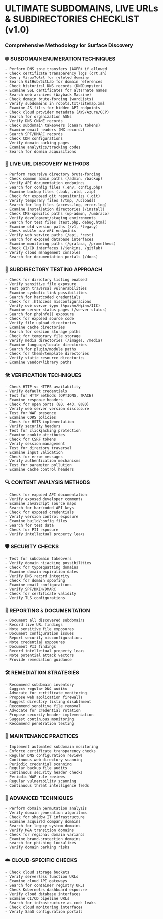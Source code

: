 # ULTIMATE SUBDOMAINS, LIVE URLs & SUBDIRECTORIES CHECKLIST (v1.0)

### Comprehensive Methodology for Surface Discovery

### 🌐 SUBDOMAIN ENUMERATION TECHNIQUES

    - Perform DNS zone transfers (AXFR) if allowed
    - Check certificate transparency logs (crt.sh)
    - Query VirusTotal for related domains
    - Search GitHub/GitLab for domain references
    - Check historical DNS records (DNSDumpster)
    - Examine SSL certificates for alternate names
    - Search web archives (Wayback Machine)
    - Check domain brute-forcing (wordlists)
    - Verify subdomains in robots.txt/sitemap.xml
    - Examine JS files for hidden API endpoints
    - Check cloud provider metadata (AWS/Azure/GCP)
    - Search for organization ASNs
    - Verify DNS CNAME records
    - Check subdomain takeovers (canary tokens)
    - Examine email headers (MX records)
    - Search SPF/DMARC records
    - Check CDN configurations
    - Verify domain parking pages
    - Examine analytics/tracking codes
    - Search for domain acquisitions

### 🚀 LIVE URL DISCOVERY METHODS

    - Perform recursive directory brute-forcing
    - Check common admin paths (/admin, /backup)
    - Verify API documentation endpoints
    - Search for config files (.env, config.php)
    - Examine backup files (.bak, .old, .zip)
    - Check for exposed git repositories (.git)
    - Verify temporary files (/tmp, /uploads)
    - Search for log files (access.log, error.log)
    - Examine installation directories (/install)
    - Check CMS-specific paths (wp-admin, /umbraco)
    - Verify development/staging environments
    - Search for test files (test.php, debug.html)
    - Examine old version paths (/v1, /legacy)
    - Check mobile app API endpoints
    - Verify web service paths (/api, /rest)
    - Search for exposed database interfaces
    - Examine monitoring paths (/grafana, /prometheus)
    - Check CI/CD interfaces (/jenkins, /gitlab)
    - Verify cloud management consoles
    - Search for documentation portals (/docs)

### 📂 SUBDIRECTORY TESTING APPROACH

    - Check for directory listing enabled
    - Verify sensitive file exposure
    - Test path traversal vulnerabilities
    - Examine symbolic link possibilities
    - Search for hardcoded credentials
    - Check for .htaccess misconfigurations
    - Verify web server type (Apache/Nginx/IIS)
    - Examine server status pages (/server-status)
    - Search for phpinfo() exposure
    - Check for exposed source code
    - Verify file upload directories
    - Examine cache directories
    - Search for session storage paths
    - Check for temporary file storage
    - Verify media directories (/images, /media)
    - Examine language/locale directories
    - Search for plugin/module paths
    - Check for theme/template directories
    - Verify static resource directories
    - Examine vendor/library paths

### 🛠️ VERIFICATION TECHNIQUES

    - Check HTTP vs HTTPS availability
    - Verify default credentials
    - Test for HTTP methods (OPTIONS, TRACE)
    - Examine response headers
    - Check for open ports (80, 443, 8080)
    - Verify web server version disclosure
    - Test for WAF presence
    - Examine CORS policies
    - Check for HSTS implementation
    - Verify security headers
    - Test for clickjacking protection
    - Examine cookie attributes
    - Check for CSRF tokens
    - Verify session management
    - Test for directory traversal
    - Examine input validation
    - Check for error messages
    - Verify authentication mechanisms
    - Test for parameter pollution
    - Examine cache control headers

### 🔍 CONTENT ANALYSIS METHODS

    - Check for exposed API documentation
    - Verify exposed developer comments
    - Examine JavaScript source maps
    - Search for hardcoded API keys
    - Check for exposed credentials
    - Verify version control exposure
    - Examine build/config files
    - Search for test data
    - Check for PII exposure
    - Verify intellectual property leaks

### 🛡️ SECURITY CHECKS

    - Test for subdomain takeovers
    - Verify domain hijacking possibilities
    - Check for typosquatting domains
    - Examine domain expiration dates
    - Verify DNS record integrity
    - Check for domain spoofing
    - Examine email configurations
    - Verify SPF/DKIM/DMARC
    - Check for certificate validity
    - Verify TLS configurations

### 📝 REPORTING & DOCUMENTATION

    - Document all discovered subdomains
    - Record live URL findings
    - Note sensitive file exposures
    - Document configuration issues
    - Report security misconfigurations
    - Note credential exposures
    - Document PII findings
    - Record intellectual property leaks
    - Note potential attack vectors
    - Provide remediation guidance

### 🛠️ REMEDIATION STRATEGIES

    - Recommend subdomain inventory
    - Suggest regular DNS audits
    - Advocate for certificate monitoring
    - Propose web application firewalls
    - Suggest directory listing disablement
    - Recommend sensitive file removal
    - Advocate for credential rotation
    - Propose security header implementation
    - Suggest continuous monitoring
    - Recommend penetration testing

### 🔄 MAINTENANCE PRACTICES

    - Implement automated subdomain monitoring
    - Enforce certificate transparency checks
    - Regular DNS configuration reviews
    - Continuous web directory scanning
    - Periodic credential scanning
    - Regular backup file audits
    - Continuous security header checks
    - Periodic WAF rule reviews
    - Regular vulnerability scanning
    - Continuous threat intelligence feeds

### 🧠 ADVANCED TECHNIQUES

    - Perform domain permutation analysis
    - Verify domain generation algorithms
    - Check for shadow IT infrastructure
    - Examine acquired company domains
    - Search for legacy system domains
    - Verify M&A transition domains
    - Check for regional domain variants
    - Examine brand-protection domains
    - Search for phishing lookalikes
    - Verify domain parking risks

### ☁️ CLOUD-SPECIFIC CHECKS

    - Check cloud storage buckets
    - Verify serverless function URLs
    - Examine cloud API gateways
    - Search for container registry URLs
    - Check Kubernetes dashboard exposure
    - Verify cloud database interfaces
    - Examine CI/CD pipeline URLs
    - Search for infrastructure-as-code leaks
    - Check cloud monitoring interfaces
    - Verify SaaS configuration portals
